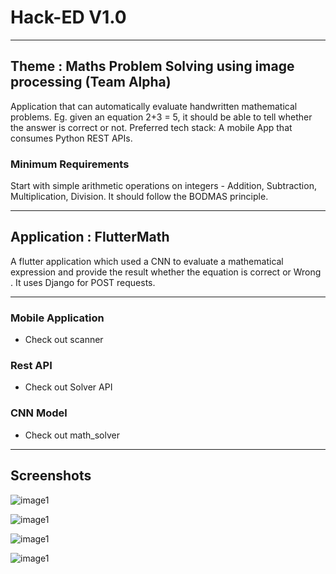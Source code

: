 # Hack-ED V1.0
---

## Theme : Maths Problem Solving using image processing (Team Alpha)

Application that can automatically evaluate handwritten mathematical problems.
Eg. given an equation 2+3 = 5, it should be able to tell whether the answer is correct or not.
Preferred tech stack: A mobile App that consumes Python REST APIs.

### Minimum Requirements
Start with simple arithmetic operations on integers - Addition, Subtraction, Multiplication, Division. It should follow the BODMAS principle.

---

## Application :  FlutterMath

A flutter application which used a CNN to evaluate a mathematical expression and provide the result whether the equation is correct or Wrong . It uses Django for POST requests.

---

### Mobile Application 
-   Check out scanner

###  Rest API 
-   Check out Solver API

### CNN Model
-   Check out math_solver

---

## Screenshots

![image1](https://github.com/Shreeyash836Jejurkar/Hacker-Earth/blob/master/screenshot/Screenshot_2020-11-22-19-56-38-505_com.example.scanner.jpg)

![image1](https://github.com/Shreeyash836Jejurkar/Hacker-Earth/blob/master/screenshot/Screenshot_2020-11-22-19-56-42-484_com.example.scanner.jpg)

![image1](https://github.com/Shreeyash836Jejurkar/Hacker-Earth/blob/master/screenshot/Screenshot_2020-11-22-20-06-57-878_com.example.scanner.jpg)

![image1](https://github.com/Shreeyash836Jejurkar/Hacker-Earth/blob/master/screenshot/Screenshot_2020-11-22-20-04-26-029_com.example.scanner.jpg)

